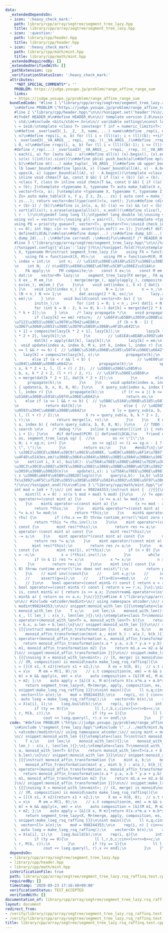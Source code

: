 ```yaml
---
data:
  _extendedDependsOn:
  - icon: ':heavy_check_mark:'
    path: library/cpp/array/segtree/segment_tree_lazy.hpp
    title: library/cpp/array/segtree/segment_tree_lazy.hpp
  - icon: ':question:'
    path: library/cpp/header.hpp
    title: library/cpp/header.hpp
  - icon: ':heavy_check_mark:'
    path: library/cpp/math/mint.hpp
    title: library/cpp/math/mint.hpp
  _extendedRequiredBy: []
  _extendedVerifiedWith: []
  _pathExtension: cpp
  _verificationStatusIcon: ':heavy_check_mark:'
  attributes:
    '*NOT_SPECIAL_COMMENTS*': ''
    PROBLEM: https://judge.yosupo.jp/problem/range_affine_range_sum
    links:
    - https://judge.yosupo.jp/problem/range_affine_range_sum
  bundledCode: "#line 1 \"library/cpp/array/segtree/segment_tree_lazy.rsq_raffinq.test.cpp\"\
    \n#define PROBLEM \"https://judge.yosupo.jp/problem/range_affine_range_sum\"\n\
    #line 2 \"library/cpp/header.hpp\"\n\n//%snippet.set('header')%\n//%snippet.fold()%\n\
    #ifndef HEADER_H\n#define HEADER_H\n\n// template version 2.0\nusing namespace\
    \ std;\n#include <bits/stdc++.h>\n\n// varibable settings\nconst long long INF\
    \ = 1e18;\ntemplate <class T> constexpr T inf = numeric_limits<T>::max() / 2.1;\n\
    \n#define _overload3(_1, _2, _3, name, ...) name\n#define _rep(i, n) repi(i, 0,\
    \ n)\n#define repi(i, a, b) for (ll i = (ll)(a); i < (ll)(b); ++i)\n#define rep(...)\
    \ _overload3(__VA_ARGS__, repi, _rep, )(__VA_ARGS__)\n#define _rrep(i, n) rrepi(i,\
    \ 0, n)\n#define rrepi(i, a, b) for (ll i = (ll)((b)-1); i >= (ll)(a); --i)\n\
    #define r_rep(...) _overload3(__VA_ARGS__, rrepi, _rrep, )(__VA_ARGS__)\n#define\
    \ each(i, a) for (auto &&i : a)\n#define all(x) (x).begin(), (x).end()\n#define\
    \ sz(x) ((int)(x).size())\n#define pb(a) push_back(a)\n#define mp(a, b) make_pair(a,\
    \ b)\n#define mt(...) make_tuple(__VA_ARGS__)\n#define ub upper_bound\n#define\
    \ lb lower_bound\n#define lpos(A, x) (lower_bound(all(A), x) - A.begin())\n#define\
    \ upos(A, x) (upper_bound(all(A), x) - A.begin())\ntemplate <class T, class U>\
    \ inline void chmax(T &a, const U &b) { if ((a) < (b)) (a) = (b); }\ntemplate\
    \ <class T, class U> inline void chmin(T &a, const U &b) { if ((a) > (b)) (a)\
    \ = (b); }\ntemplate <typename X, typename T> auto make_table(X x, T a) { return\
    \ vector<T>(x, a); }\ntemplate <typename X, typename Y, typename Z, typename...\
    \ Zs> auto make_table(X x, Y y, Z z, Zs... zs) { auto cont = make_table(y, z,\
    \ zs...); return vector<decltype(cont)>(x, cont); }\n\n#define cdiv(a, b) (((a)\
    \ + (b)-1) / (b))\n#define is_in(x, a, b) ((a) <= (x) && (x) < (b))\n#define uni(x)\
    \ sort(all(x)); x.erase(unique(all(x)), x.end())\n#define slice(l, r) substr(l,\
    \ r - l)\n\ntypedef long long ll;\ntypedef long double ld;\nusing vl = vector<ll>;\n\
    using vvl = vector<vl>;\nusing pll = pair<ll, ll>;\n\ntemplate <typename T>\n\
    using PQ = priority_queue<T, vector<T>, greater<T>>;\nvoid check_input() { assert(cin.eof()\
    \ == 0); int tmp; cin >> tmp; assert(cin.eof() == 1); }\n\n#if defined(PCM) ||\
    \ defined(LOCAL)\n#else\n#define dump(...) ;\n#define dump_1d(...) ;\n#define\
    \ dump_2d(...) ;\n#define cerrendl ;\n#endif\n\n#endif /* HEADER_H */\n//%snippet.end()%\n\
    #line 3 \"library/cpp/array/segtree/segment_tree_lazy.hpp\"\n\n//%snippet.set('segment_tree_lazy')%\n\
    //%snippet.config({'alias':'lazy'})%\n//%snippet.fold()%\n\ntemplate <typename\
    \ X, typename M>\nstruct segment_tree_lazy {\n    using FX = function<X(X, X)>;\n\
    \    using FA = function<X(X, M)>;\n    using FM = function<M(M, M)>;\n    using\
    \ index = int;\n    int n;  // \u5143\u306E\u914D\u5217\u306E\u30B5\u30A4\u30BA\
    \n    int N;  // n\u4EE5\u4E0A\u306E\u6700\u5C0F\u306E2\u51AA\n    FX merge;\n\
    \    FA apply;\n    FM composite;\n    const X ex;\n    const M em;\n    vector<X>\
    \ dat;\n    vector<M> lazy;\n    segment_tree_lazy(FX merge_, FA apply_, FM composite_,\
    \ X ex_, M em_)\n        : merge(merge_), apply(apply_), composite(composite_),\
    \ ex(ex_), em(em_) {\n    }\n\n    void set(index i, X x) { dat[i + n - 1] = x;\
    \ }\n    void init(index n_) { \n        N = 1;\n        n = n_;\n        while\
    \ (N < n_) N <<= 1;\n        dat.assign(2 * N, ex);\n        lazy.assign(2 * N,\
    \ em);\n    } \n\n    void build(const vector<X> &v) { \n        int n_ = v.size();\n\
    \        init(n_);\n        for (int i = 0; i < n_; i++) dat[i + N - 1] = v[i];\n\
    \        for (int k = N - 2; k >= 0; k--) dat[k] = merge(dat[2 * k + 1], dat[2\
    \ * k + 2]);\n    } \n\n    /* lazy propagate */\n    void propagate(int k) {\n\
    \        if (lazy[k] == em) return;  // \u66F4\u65B0\u3059\u308B\u3082\u306E\u304C\
    \u7121\u3051\u308C\u3070\u7D42\u4E86\n        if (k < N - 1) {            // \u8449\
    \u3067\u306A\u3051\u308C\u3070\u5B50\u306B\u4F1D\u642C\n            lazy[k * 2\
    \ + 1] = composite(lazy[k * 2 + 1], lazy[k]);\n            lazy[k * 2 + 2] = composite(lazy[k\
    \ * 2 + 2], lazy[k]);\n        }\n        // \u81EA\u8EAB\u3092\u66F4\u65B0\n\
    \        dat[k] = apply(dat[k], lazy[k]);\n        lazy[k] = em;\n    }\n\n  \
    \  void update(index a, index b, M x, int k, index l, index r) {\n        if (a\
    \ <= l && r <= b) {  // \u5B8C\u5168\u306B\u5185\u5074\u306E\u6642\n         \
    \   lazy[k] = composite(lazy[k], x);\n            propagate(k);\n        }\n \
    \       else if (a < r && l < b) {                     // \u4E00\u90E8\u533A\u9593\
    \u304C\u88AB\u308B\u6642\n            propagate(k);\n            update(a, b,\
    \ x, k * 2 + 1, l, (l + r) / 2);  // \u5DE6\u306E\u5B50\n            update(a,\
    \ b, x, k * 2 + 2, (l + r) / 2, r);  // \u53F3\u306E\u5B50\n            dat[k]\
    \ = merge(dat[k * 2 + 1], dat[k * 2 + 2]);\n        }\n        else{\n       \
    \     propagate(k);\n        }\n    }\n    void update(index a, index b, M x)\
    \ { update(a, b, x, 0, 0, N); }\n\n    X query_sub(index a, index b, int k, index\
    \ l, index r) {\n        propagate(k);\n        if (r <= a || b <= l) {  // \u5B8C\
    \u5168\u306B\u5916\u5074\u306E\u6642\n            return ex;\n        }\n    \
    \    else if (a <= l && r <= b) {  // \u5B8C\u5168\u306B\u5185\u5074\u306E\u6642\
    \n            return dat[k];\n        }\n        else {  // \u4E00\u90E8\u533A\
    \u9593\u304C\u88AB\u308B\u6642\n            X lv = query_sub(a, b, k * 2 + 1,\
    \ l, (l + r) / 2);\n            X rv = query_sub(a, b, k * 2 + 2, (l + r) / 2,\
    \ r);\n            return merge(lv, rv);\n        }\n    }\n    X query(index\
    \ a, index b) { return query_sub(a, b, 0, 0, N); }\n\n    // TODO implement binary\
    \ search \n\n    /* debug */\n    inline X operator[](int i) { return query(i,\
    \ i + 1); }\n\n    #if defined(PCM) || defined(LOCAL)\n    friend ostream& operator<<(ostream&\
    \ os, segment_tree_lazy& sg) {  //\n        os << \"[\";\n        for (int i =\
    \ 0; i < sg.n; i++) {\n            os << sg[i] << (i == sg.n - 1 ? \"]\\n\" :\
    \ \", \");\n        }\n        return os;\n    }\n    #endif\n};\n\n/* SegTreeLazyProportional<X,M>(n,fx,fa,fm,ex,em):\
    \ \u30E2\u30CE\u30A4\u30C9(\u96C6\u5408X, \u4E8C\u9805\u6F14\u7B97fx,fa,fm,p \u5358\
    \u4F4D\u5143ex,em)\u306B\u3064\u3044\u3066\u30B5\u30A4\u30BAn\u3067\u69CB\u7BC9\
    \n    set(int i, X x), build(): i\u756A\u76EE\u306E\u8981\u7D20\u3092x\u306B\u30BB\
    \u30C3\u30C8\u3002\u307E\u3068\u3081\u3066\u30BB\u30B0\u6728\u3092\u69CB\u7BC9\
    \u3059\u308B\u3002O(n)\n    update(i,x): i \u756A\u76EE\u306E\u8981\u7D20\u3092\
    \ x \u306B\u66F4\u65B0\u3002O(log(n))\n    query(a,b):  [a,b) \u5168\u3066\u306B\
    fx\u3092\u4F5C\u7528\u3055\u305B\u305F\u5024\u3092\u53D6\u5F97\u3002O(log(n))\n\
    */\n\n//%snippet.end()%\n\n#line 3 \"library/cpp/math/mint.hpp\"\n\n//%snippet.set('mint')%\n\
    int mod = 1e9 + 7;\n// int mod = 998244353;\nstruct mint {  //{{{\n    ll x;\n\
    \    mint(ll x = 0) : x((x % mod + mod) % mod) {}\n\n    // ?= operator\n    mint&\
    \ operator+=(const mint a) {\n        (x += a.x) %= mod;\n        return *this;\n\
    \    }\n    mint& operator-=(const mint a) {\n        (x += mod - a.x) %= mod;\n\
    \        return *this;\n    }\n    mint& operator*=(const mint a) {\n        (x\
    \ *= a.x) %= mod;\n        return *this;\n    }\n    mint& operator/=(const mint&\
    \ rhs) {\n        if (rhs.x == 0) throw runtime_error(\"mint zero division\");\n\
    \        return *this *= rhs.inv();\n    }\n\n    mint operator+(const mint a)\
    \ const {\n        mint res(*this);\n        return res += a;\n    }\n    mint\
    \ operator-(const mint a) const {\n        mint res(*this);\n        return res\
    \ -= a;\n    }\n    mint operator*(const mint a) const {\n        mint res(*this);\n\
    \        return res *= a;\n    }\n    mint operator/(const mint a) const {\n \
    \       mint res(*this);\n        return res /= a;\n    }\n\n    mint pow(ll n)\
    \ const {\n        mint res(1), x(*this);\n        if (n < 0) {\n            n\
    \ = -n;\n            x = (*this).inv();\n        }\n        while (n) {\n    \
    \        if (n & 1) res *= x;\n            x *= x;\n            n >>= 1;\n   \
    \     }\n        return res;\n    }\n\n    mint inv() const {\n        if (x ==\
    \ 0) throw runtime_error(\"inv does not exist\");\n        return pow(mod - 2);\n\
    \    }\n    // mint inv()const{\n    //     int x,y;\n    //     int g=extgcd(v,mod,x,y);\n\
    \    //     assert(g==1);\n    //     if(x<0)x+=mod;\n    //     return mint(x);\n\
    \    // }\n\n    bool operator<(const mint& r) const { return x < r.x; }\n   \
    \ bool operator==(const mint& r) const { return x == r.x; }\n};\nistream& operator>>(istream&\
    \ is, const mint& a) { return is >> a.x; }\nostream& operator<<(ostream& os, const\
    \ mint& a) { return os << a.x; }\n//}}}\n#line 4 \"library/cpp/array/segtree/segment_tree_lazy.rsq_raffinq.test.cpp\"\
    \n\n// #include <atcoder/modint>\n// using namespace atcoder;\n// using mint =\
    \ modint998244353;\n\n// snippet:monoid_with_len {{{\ntemplate<class T>\nstruct\
    \ monoid_with_len {\n    T x;\n    int len;\n    monoid_with_len(){};\n    monoid_with_len(T\
    \ x_, ll len_) : x(x_), len(len_){};\n};\ntemplate<class T>\nmonoid_with_len<T>\
    \ operator+(monoid_with_len<T> a, monoid_with_len<T> b){\n    return monoid_with_len<T>(a.x\
    \ + b.x, a.len + b.len);\n}\n// snippet:monoid_with_len }}}\n\n// snippet:monoid_affin_transformation\
    \ {{{\nstruct monoid_affin_transformation {\n    mint a, b;\n    monoid_affin_transformation(){};\n\
    \    monoid_affin_transformation(mint a_, mint b_) : a(a_), b(b_){};\n};\nmonoid_affin_transformation\
    \ operator+(monoid_affin_transformation x, monoid_affin_transformation y){\n \
    \   return monoid_affin_transformation(x.a * y.a, x.b * y.a + y.b);\n}\nbool operator==(monoid_affin_transformation\
    \ m1, monoid_affin_transformation m2) {\n    return m1.a == m2.a && m1.b == m2.b;\n\
    }\n// snippet:monoid_affin_transformation }}}\n\n// snippet:make_lseg_rsq_raffinq\
    \ {{{\nusing X = monoid_with_len<mint>; // (X, merge) is monoid\nusing M = monoid_affin_transformation;\
    \ // (M, composition) is monoid\nauto make_lseg_rsq_raffinq(){\n    auto merge\
    \ = [](X x1, X x2){return x1 + x2;};\n    X ex = X(0, 0);  // s.t merge(x, ex)\
    \ = x\n    M em = M(1, 0);\n    // s.t composition(m, em) = m && s.t composition(em,\
    \ m) = m && apply(x, em) = x\n    auto composition = [&](M m1, M m2){ return m1\
    \ + m2; };\n    auto apply = [&](X x, M m){return X(x.x*m.a + m.b*x.len, x.len);};\n\
    \    return segment_tree_lazy<X, M>(merge, apply, composition, ex, em);\n}\n//\
    \ snippet:make_lseg_rsq_raffinq }}}\n\nint main(){\n    ll n,q;cin>>n>>q;\n  \
    \  vector<ll> a(n);\n    mod = 998244353;\n\n    rep(i, n) { cin>>a[i]; }\n  \
    \  auto lseg = make_lseg_rsq_raffinq();\n    vector<X> b(n);\n    rep(i, n) b[i]\
    \ = X(a[i], 1);\n    lseg.build(b);\n\n    rep(i, q){\n        int ty;cin>>ty;\n\
    \        if (ty == 0){\n            ll l,r,b,c;cin>>l>>r>>b>>c;\n            lseg.update(l,\
    \ r, M(b, c));\n        }\n        if (ty == 1){\n            ll l,r;cin>>l>>r;\n\
    \            cout << lseg.query(l, r).x << endl;\n        }\n    }\n}\n\n\n"
  code: "#define PROBLEM \"https://judge.yosupo.jp/problem/range_affine_range_sum\"\
    \n#include \"segment_tree_lazy.hpp\"\n#include \"../../math/mint.hpp\"\n\n// #include\
    \ <atcoder/modint>\n// using namespace atcoder;\n// using mint = modint998244353;\n\
    \n// snippet:monoid_with_len {{{\ntemplate<class T>\nstruct monoid_with_len {\n\
    \    T x;\n    int len;\n    monoid_with_len(){};\n    monoid_with_len(T x_, ll\
    \ len_) : x(x_), len(len_){};\n};\ntemplate<class T>\nmonoid_with_len<T> operator+(monoid_with_len<T>\
    \ a, monoid_with_len<T> b){\n    return monoid_with_len<T>(a.x + b.x, a.len +\
    \ b.len);\n}\n// snippet:monoid_with_len }}}\n\n// snippet:monoid_affin_transformation\
    \ {{{\nstruct monoid_affin_transformation {\n    mint a, b;\n    monoid_affin_transformation(){};\n\
    \    monoid_affin_transformation(mint a_, mint b_) : a(a_), b(b_){};\n};\nmonoid_affin_transformation\
    \ operator+(monoid_affin_transformation x, monoid_affin_transformation y){\n \
    \   return monoid_affin_transformation(x.a * y.a, x.b * y.a + y.b);\n}\nbool operator==(monoid_affin_transformation\
    \ m1, monoid_affin_transformation m2) {\n    return m1.a == m2.a && m1.b == m2.b;\n\
    }\n// snippet:monoid_affin_transformation }}}\n\n// snippet:make_lseg_rsq_raffinq\
    \ {{{\nusing X = monoid_with_len<mint>; // (X, merge) is monoid\nusing M = monoid_affin_transformation;\
    \ // (M, composition) is monoid\nauto make_lseg_rsq_raffinq(){\n    auto merge\
    \ = [](X x1, X x2){return x1 + x2;};\n    X ex = X(0, 0);  // s.t merge(x, ex)\
    \ = x\n    M em = M(1, 0);\n    // s.t composition(m, em) = m && s.t composition(em,\
    \ m) = m && apply(x, em) = x\n    auto composition = [&](M m1, M m2){ return m1\
    \ + m2; };\n    auto apply = [&](X x, M m){return X(x.x*m.a + m.b*x.len, x.len);};\n\
    \    return segment_tree_lazy<X, M>(merge, apply, composition, ex, em);\n}\n//\
    \ snippet:make_lseg_rsq_raffinq }}}\n\nint main(){\n    ll n,q;cin>>n>>q;\n  \
    \  vector<ll> a(n);\n    mod = 998244353;\n\n    rep(i, n) { cin>>a[i]; }\n  \
    \  auto lseg = make_lseg_rsq_raffinq();\n    vector<X> b(n);\n    rep(i, n) b[i]\
    \ = X(a[i], 1);\n    lseg.build(b);\n\n    rep(i, q){\n        int ty;cin>>ty;\n\
    \        if (ty == 0){\n            ll l,r,b,c;cin>>l>>r>>b>>c;\n            lseg.update(l,\
    \ r, M(b, c));\n        }\n        if (ty == 1){\n            ll l,r;cin>>l>>r;\n\
    \            cout << lseg.query(l, r).x << endl;\n        }\n    }\n}\n\n\n"
  dependsOn:
  - library/cpp/array/segtree/segment_tree_lazy.hpp
  - library/cpp/header.hpp
  - library/cpp/math/mint.hpp
  isVerificationFile: true
  path: library/cpp/array/segtree/segment_tree_lazy.rsq_raffinq.test.cpp
  requiredBy: []
  timestamp: '2020-09-23 17:16:48+09:00'
  verificationStatus: TEST_ACCEPTED
  verifiedWith: []
documentation_of: library/cpp/array/segtree/segment_tree_lazy.rsq_raffinq.test.cpp
layout: document
redirect_from:
- /verify/library/cpp/array/segtree/segment_tree_lazy.rsq_raffinq.test.cpp
- /verify/library/cpp/array/segtree/segment_tree_lazy.rsq_raffinq.test.cpp.html
title: library/cpp/array/segtree/segment_tree_lazy.rsq_raffinq.test.cpp
---
```

